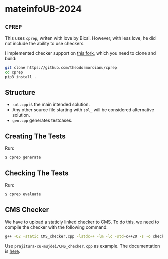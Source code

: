 # mateinfoUB-2024

## `CPREP`

This uses `cprep`, writen with love by Bicsi.
However, with less love, he did not include the ability to use checkers.

I implemented checker support on [this fork](https://github.com/theodormoroianu/cprep), which you need to clone and build:

```Bash
git clone https://github.com/theodormoroianu/cprep
cd cprep
pip3 install .
```

## Structure

 * `sol.cpp` is the main intended solution.
 * Any other source file starting with `sol_` will be considered alternative solution.
 * `gen.cpp` generates testcases.

## Creating The Tests

Run:
```Bash
$ cprep generate
```

## Checking The Tests

Run:
```Bash
$ cprep evaluate
```

## CMS Checker

We have to upload a staticly linked checker to CMS. To do this, we need to compile the checker with the following command:
```Bash
g++ -O2 -static CMS_checker.cpp -lstdc++ -lm -lc -std=c++20 -s -o checker
```

Use `prajitura-cu-mujdei/CMS_checker.cpp` as example.
The documentation is [here](https://cms.readthedocs.io/en/v1.4/Task%20types.html#tasktypes-checker).